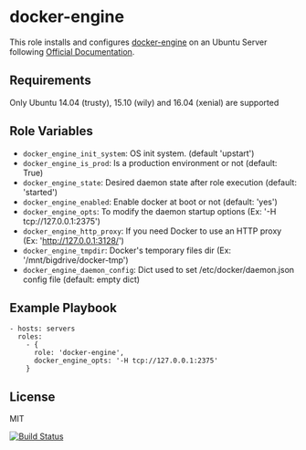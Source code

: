 docker-engine
=============

This role installs and configures [docker-engine](https://www.docker.com/products/docker-engine) on an Ubuntu Server following [Official Documentation](https://docs.docker.com/engine/installation/linux/ubuntulinux/).

Requirements
------------

Only Ubuntu 14.04 (trusty), 15.10 (wily) and 16.04 (xenial) are supported

Role Variables
--------------

- `docker_engine_init_system`: OS init system. (default 'upstart')
- `docker_engine_is_prod`: Is a production environment or not (default: True)
- `docker_engine_state`: Desired daemon state after role execution (default: 'started')
- `docker_engine_enabled`: Enable docker at boot or not (default: 'yes')
- `docker_engine_opts`: To modify the daemon startup options (Ex: '-H tcp://127.0.0.1:2375')
- `docker_engine_http_proxy`: If you need Docker to use an HTTP proxy (Ex: 'http://127.0.0.1:3128/')
- `docker_engine_tmpdir`: Docker's temporary files dir (Ex: '/mnt/bigdrive/docker-tmp')
- `docker_engine_daemon_config`: Dict used to set /etc/docker/daemon.json config file (default: empty dict)

Example Playbook
----------------

    - hosts: servers
      roles:
        - { 
          role: 'docker-engine',
          docker_engine_opts: '-H tcp://127.0.0.1:2375'
        }

License
-------

MIT

[![Build Status](https://travis-ci.org/dpujadas/ansible-role-docker-engine.svg?branch=master)](https://travis-ci.org/dpujadas/ansible-role-docker-engine)